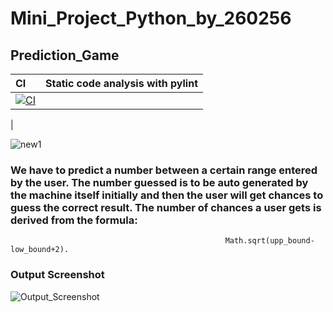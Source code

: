 # Mini_Project_Python_by_260256

## Prediction_Game

| CI | Static code analysis with pylint |
|:---| :--------------------------------|
|[![CI](https://github.com/PrabhatRoshan/Mini_Project_Python/actions/workflows/main.yml/badge.svg)](https://github.com/PrabhatRoshan/Mini_Project_Python/actions/workflows/main.yml)|
| 


![new1](https://user-images.githubusercontent.com/80385292/116699306-0ca8ee00-a9e3-11eb-954d-7dd969b09fd2.jpg)


### We have to predict a number between a certain range entered by the user. The number guessed is to be auto generated by the machine itself initially and then the user will get chances to guess the correct result. The number of chances a user gets is derived from the formula: 

                                                    Math.sqrt(upp_bound-low_bound+2).
                                                    
                                                    
### Output Screenshot




![Output_Screenshot](https://user-images.githubusercontent.com/80385292/116699939-d029c200-a9e3-11eb-9979-2b9d929fac26.png)



